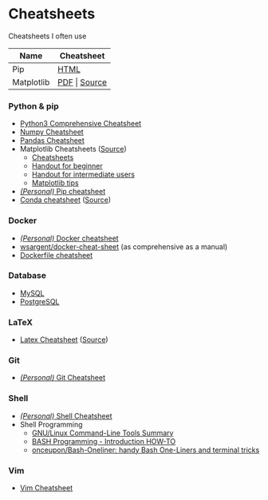 # Cheatsheets
Cheatsheets I often use

| Name | Cheatsheet |
| ----------- | ----------- |
| Pip | [HTML](./assets/md/pip.md) |
| Matplotlib | [PDF](./assets/pdf/matplotlib-cheatsheets.pdf) \| [Source](https://github.com/matplotlib/cheatsheets/) |

### Python & pip
- [Python3 Comprehensive Cheatsheet](https://gto76.github.io/python-cheatsheet/)
- [Numpy Cheatsheet](https://s3.amazonaws.com/assets.datacamp.com/blog_assets/Numpy_Python_Cheat_Sheet.pdf)
- [Pandas Cheatsheet](https://pandas.pydata.org/Pandas_Cheat_Sheet.pdf)
- Matplotlib Cheatsheets ([Source](https://github.com/matplotlib/cheatsheets/))
    - [Cheatsheets](https://yttty.gitee.io/cheatsheets/matplotlib/cheatsheets.pdf)
    - [Handout for beginner](https://yttty.gitee.io/cheatsheets/matplotlib/handout-beginner.pdf)
    - [Handout for intermediate users](https://yttty.gitee.io/cheatsheets/matplotlib/handout-intermediate.pdf)
    - [Matplotlib tips](https://yttty.gitee.io/cheatsheets/matplotlib/handout-tips.pdf)
- [*(Personal)* Pip cheatsheet](pip.md)
- [Conda cheatsheet](https://yttty.gitee.io/cheatsheets/conda/conda.pdf) ([Source](https://docs.conda.io/projects/conda/en/latest/user-guide/cheatsheet.html))

### Docker
- [*(Personal)* Docker cheatsheet](docker.md)
- [wsargent/docker-cheat-sheet](https://github.com/wsargent/docker-cheat-sheet) (as comprehensive as a manual)
- [Dockerfile cheatsheet](https://kapeli.com/cheat_sheets/Dockerfile.docset/Contents/Resources/Documents/index)

### Database
- [MySQL](https://devhints.io/mysql)
- [PostgreSQL](https://tomcam.github.io/postgres/)

### LaTeX
- [Latex Cheatsheet](https://yttty.gitee.io/cheatsheets/latex/latexsheet-a4.pdf) ([Source](https://wch.github.io/latexsheet/))

### Git
- [*(Personal)* Git Cheatsheet](git.md)

### Shell
- [*(Personal)* Shell Cheatsheet](shell.md)
- Shell Programming
    - [GNU/Linux Command-Line Tools Summary](http://tldp.org/LDP/GNU-Linux-Tools-Summary/html/index.html)
    - [BASH Programming - Introduction HOW-TO](http://tldp.org/HOWTO/Bash-Prog-Intro-HOWTO.html)
    - [onceupon/Bash-Oneliner: handy Bash One-Liners and terminal tricks](https://github.com/onceupon/Bash-Oneliner)

### Vim
- [Vim Cheatsheet](https://vim.rtorr.com/)

